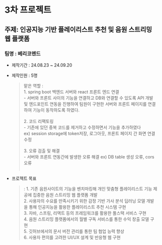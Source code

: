 # 3차 프로젝트

## 주제: 인공지능 기반 플레이리스트 추천 및 음원 스트리밍 웹 플랫폼

### 팀명 : 베리코멘드

* 제작기간 : 24.08.23 ~ 24.09.20

* 제작인원 : 5명 <br>
    > 맡은 역할 : <br>
        1. spring boot 백엔드 서버와 react 프론트 엔드 연결 <br>
            \- 서버와 프론트 사이의 기능을 연결하고 DB와 연결할 수 있도록 API 개발 및 엔드포인트 연동을 진행하여 팀원이 구현한 서버와 프론트 페이지를 연결하여 기능이 동작하도록 하였다. <br><br>
        2. 코드 리팩토링 <br>
            \- 기존에 있던 중복 코드를 제거하고 수정하면서 기능을 추가하였다 <br>
            ex) session storage에 token저장, 로그아웃, 프론트 페이지 간 화면 연결 수정 <br><br>
        3. 오류 검출 및 해결 <br>
            \- 서버와 프론트 연동간에 발생한 오류 해결 ex) DB table 생성 오류, cors오류 <br><br>

* 프로젝트 목표

    > \:
        1. 기존 음원사이트의 기능을 벤치마킹해 개인 맞춤형 플레이리스트 기능 제공에 집중한 음원 스트리밍 웹 플랫폼 개발 <br>
        2. 사용자의 수요를 만족시키기 위한 감정 기반 가사 분석 딥러닝 모델 개발을 통해 인공지능을 활용한 플레이리스트 추천 시스템 구현 <br>
        3. 자바, 스프링, 리액트 등의 프레임워크를 활용한 풀스택 서비스 구현 <br>
        4. 음원 스트리밍 플랫폼에서의 월별 구독 서비스를 통한 수익 창출 모델 구현 <br>
        5. 깃허브에서의 문서 버전 관리를 통한 팀 협업 능력 향상 <br>
        6. 사용자 편의를 고려한 UI/UX 설계 및 반응형 웹 구현 <br>
